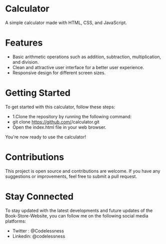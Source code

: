 # Calculator
A simple calculator made with HTML, CSS, and JavaScript.

# Features
- Basic arithmetic operations such as addition, subtraction, multiplication, and division.
- Clean and attractive user interface for a better user experience.
- Responsive design for different screen sizes.

# Getting Started
To get started with this calculator, follow these steps:

- 1.Clone the repository by running the following command:
- git clone https://github.com/<your-username>/calculator.git
- Open the index.html file in your web browser.

You're now ready to use the calculator!

# Contributions
This project is open source and contributions are welcome. 
If you have any suggestions or improvements, feel free to submit a pull request.

# Stay Connected
To stay updated with the latest developments and future updates of the Book-Store-Website, you can follow me on the following social media platforms:

- Twitter : @Codelessness
- Linkedin: @codelessness
